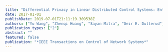 ```yaml
---
title: "Differential Privacy in Linear Distributed Control Systems: Entropy Minimizing Mechanisms and Performance Tradeoffs"
date: 2017-01-01
publishDate: 2019-07-01T21:11:19.309538Z
authors: ["Yu Wang", "Zhenqi Huang", "Sayan Mitra", "Geir E. Dullerud"]
publication_types: ["2"]
abstract: ""
featured: false
publication: "*IEEE Transactions on Control of Network Systems*"
---
```


